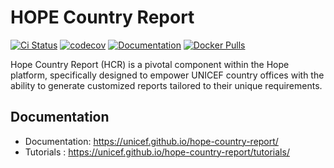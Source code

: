 HOPE Country Report
=========================


[![Ci Status](https://github.com/unicef/hope-country-report/actions/workflows/ci.yml/badge.svg?branch=develop)](https://github.com/unicef/hope-country-report/actions/workflows/ci.yml)
[![codecov](https://codecov.io/github/unicef/hope-country-report/graph/badge.svg)](https://codecov.io/github/unicef/hope-country-report)
[![Documentation](https://github.com/unicef/hope-country-report/actions/workflows/docs.yml/badge.svg)](https://unicef.github.io/hope-country-report/)
[![Docker Pulls](https://img.shields.io/docker/pulls/unicef/hope-country-report)](https://hub.docker.com/r/unicef/hope-country-report/tags)

Hope Country Report (HCR) is a pivotal component within the Hope platform, specifically designed to empower UNICEF country offices with the ability to generate customized reports tailored to their unique requirements.


## Documentation

- Documentation: https://unicef.github.io/hope-country-report/
- Tutorials    : https://unicef.github.io/hope-country-report/tutorials/
